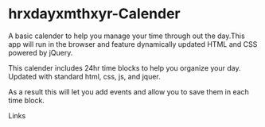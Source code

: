 # hrxdayxmthxyr-Calender

A basic calender to help you manage your time through out the day.This app will run in the browser and feature dynamically updated HTML and CSS powered by jQuery.

This calender includes 24hr time blocks to help you organize your day. Updated with standard html, css, js, and jquer.

As a result this will let you add events and allow you to save them in each time block.

Links

<script src="https://ajax.googleapis.com/ajax/libs/jquery/3.5.1/jquery.min.js"></script>
<script src="https://cdnjs.cloudflare.com/ajax/libs/moment.js/2.27.0/moment.min.js"></script>
 <script src="script.js"></script>
